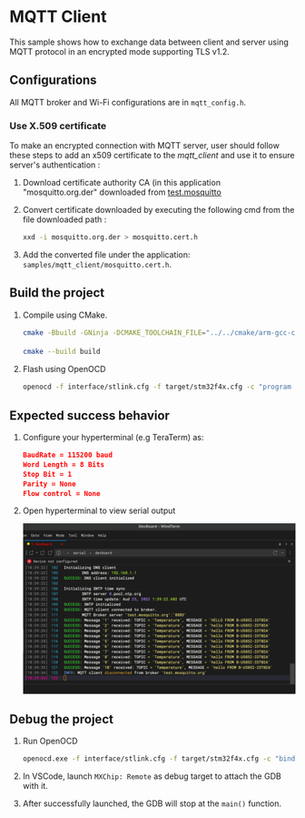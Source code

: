 # MQTT Client

This sample shows how to exchange data between client and server using MQTT protocol in an encrypted mode supporting TLS v1.2.

## Configurations

All MQTT broker and Wi-Fi configurations are in `mqtt_config.h`.

### Use X.509 certificate

To make an encrypted connection with MQTT server, user should follow these steps to add an x509 certificate to the _mqtt_client_ and use it to ensure server's authentication :

1. Download certificate authority CA (in this application "mosquitto.org.der" downloaded from [test.mosquitto](https://test.mosquitto.org)

1. Convert certificate downloaded by executing the following cmd from the file downloaded path :

    ```bash
    xxd -i mosquitto.org.der > mosquitto.cert.h
    ```

1. Add the converted file under the application: `samples/mqtt_client/mosquitto.cert.h`.

## Build the project

1. Compile using CMake.

    ```bash
    cmake -Bbuild -GNinja -DCMAKE_TOOLCHAIN_FILE="../../cmake/arm-gcc-cortex-m4.cmake"

    cmake --build build
    ```

1. Flash using OpenOCD

    ```bash
    openocd -f interface/stlink.cfg -f target/stm32f4x.cfg -c "program build/mxchip_mqtt_client.elf verify" -c "reset halt" -c "shutdown"
    ```

## Expected success behavior

1. Configure your hyperterminal (e.g TeraTerm) as:

    ```json
    BaudRate = 115200 baud
    Word Length = 8 Bits
    Stop Bit = 1
    Parity = None
    Flow control = None
    ```

1. Open hyperterminal to view serial output

    ![MQTT client output](../../docs/images/mqtt_client_output.png)

## Debug the project

1. Run OpenOCD

    ```bash
    openocd.exe -f interface/stlink.cfg -f target/stm32f4x.cfg -c "bindto 0.0.0.0" -c "init" -c "reset init"
    ```

1. In VSCode, launch `MXChip: Remote` as debug target to attach the GDB with it.

1. After successfully launched, the GDB will stop at the `main()` function.
